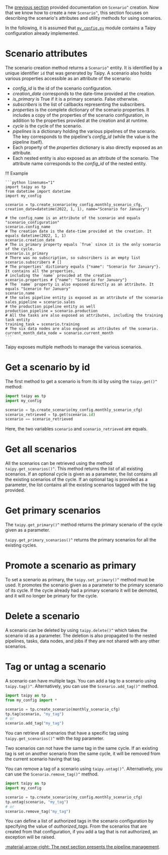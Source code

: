 The [previous section](scenario-creation.md) provided documentation on `Scenario^` creation. Now that we know how to
create a new `Scenario^`, this section focuses on describing the scenario's attributes and utility methods for
using scenarios.

In the following, it is assumed that [`my_config.py`](../my_config.py) module contains a Taipy configuration
already implemented.

# Scenario attributes

The scenario creation method returns a `Scenario^` entity. It is identified by a unique identifier `id` that was
generated by Taipy. A scenario also holds various properties accessible as an attribute of the scenario:

- _config_id_ is the id of the scenario configuration.
- _creation_date_ corresponds to the date-time provided at the creation.
- _is_primary_ is True if it is a primary scenario. False otherwise.
- _subscribers_ is the list of callbacks representing the subscribers.
- _properties_ is the complete dictionary of the scenario properties. It includes a copy of the properties
  of the scenario configuration, in addition to the properties provided at the creation and at runtime.
- _cycle_ is the cycle of the scenario.
- _pipelines_ is a dictionary holding the various pipelines of the scenario. The key corresponds to the
  pipeline's _config_id_ (while the value is the pipeline itself).
- Each property of the _properties_ dictionary is also directly exposed as an attribute.
- Each nested entity is also exposed as an attribute of the scenario. The attribute name corresponds to the
  _config_id_ of the nested entity.

!!! Example

    ```python linenums="1"
    import taipy as tp
    from datetime import datetime
    import my_config

    scenario = tp.create_scenario(my_config.monthly_scenario_cfg, creation_date=datetime(2022, 1, 1), name="Scenario for January")

    # the config_name is an attribute of the scenario and equals "scenario_configuration"
    scenario.config_name
    # The creation date is the date-time provided at the creation. It equals datetime(2022, 1, 1)
    scenario.creation_date
    # The is_primary property equals `True` since it is the only scenario of the cycle.
    scenario.is_primary
    # There was no subscription, so subscribers is an empty list
    scenario.subscribers # []
    # The properties' dictionary equals {"name": "Scenario for January"}. It contains all the properties,
    # including the `name` provided at the creation
    scenario.properties # {"name": "Scenario for January"}
    # The `name` property is also exposed directly as an attribute. It equals "Scenario for January"
    scenario.name
    # the sales pipeline entity is exposed as an attribute of the scenario
    sales_pipeline = scenario.sales
    # the production pipeline entity as well
    production_pipeline = scenario.production
    # All the tasks are also exposed as attributes, including the training task entity
    training_task = scenario.training
    # The six data nodes are also exposed as attributes of the scenario.
    current_month_data_node = scenario.current_month
    ```

Taipy exposes multiple methods to manage the various scenarios.

# Get a scenario by id

The first method to get a scenario is from its id by using the `taipy.get()^` method:

```python linenums="1"
import taipy as tp
import my_config

scenario = tp.create_scenario(my_config.monthly_scenario_cfg)
scenario_retrieved = tp.get(scenario.id)
scenario == scenario_retrieved
```

Here, the two variables `scenario` and `scenario_retrieved` are equals.

# Get all scenarios

All the scenarios can be retrieved using the method `taipy.get_scenarios()^`. This method returns the list of all
existing scenarios. If an optional cycle is given as a parameter, the list contains all the existing scenarios of the
cycle. If an optional tag is provided as a parameter, the list contains all the existing scenarios tagged with the tag
provided.

# Get primary scenarios

The `taipy.get_primary()^` method returns the primary scenario of the cycle given as a parameter.

`taipy.get_primary_scenarios()^` returns the primary scenarios for all the existing cycles.

# Promote a scenario as primary

To set a scenario as primary, the `taipy.set_primary()^` method must be used. It promotes the scenario given as a
parameter to the primary scenario of its cycle. If the cycle already had a primary scenario it will be demoted, and
it will no longer be primary for the cycle.

# Delete a scenario

A scenario can be deleted by using `taipy.delete()^` which takes the scenario id as a parameter. The deletion is also
propagated to the nested pipelines, tasks, data nodes, and jobs if they are not shared with any other scenarios.

# Tag or untag a scenario

A scenario can have multiple tags. You can add a tag to a scenario using `taipy.tag()^`. Alternatively, you can use
the `Scenario.add_tag()^` method.

```python linenums="1"
import taipy as tp
from my_config import *

scenario = tp.create_scenario(monthly_scenario_cfg)
tp.tag(scenario, "my_tag")
# or
scenario.add_tag("my_tag")
```

You can retrieve all scenarios that have a specific tag using `taipy.get_scenarios()^` with the _tag_ parameter.

Two scenarios can not have the same tag in the same cycle. If an existing tag is set on another scenario from the
same cycle, it will be removed from the current scenario having that tag.

You can remove a tag of a scenario using `taipy.untag()^`. Alternatively, you can use the `Scenario.remove_tag()^`
method.

```python linenums="1"
import taipy as tp
import my_config

scenario = tp.create_scenario(my_config.monthly_scenario_cfg)
tp.untag(scenario, "my_tag")
# or
scenario.remove_tag("my_tag")
```

You can define a list of authorized tags in the scenario configuration by specifying the value of _authorized_tags_.
From the scenarios that are created from that configuration, if you add a tag that is not authorized, an exception will
be raised.

[:material-arrow-right: The next section presents the pipeline management](pipeline-mgt.md).

